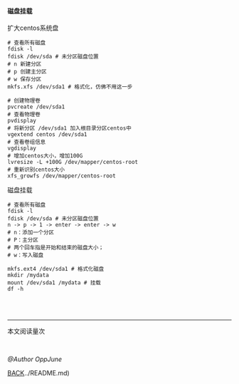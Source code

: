#### 磁盘挂载

扩大centos系统盘

```shell
# 查看所有磁盘
fdisk -l
fdisk /dev/sda # 未分区磁盘位置
# n 新建分区
# p 创建主分区
# w 保存分区
mkfs.xfs /dev/sda1 # 格式化，仿佛不用这一步

# 创建物理卷
pvcreate /dev/sda1
# 查看物理卷
pvdisplay
# 将新分区 /dev/sda1 加入根目录分区centos中
vgextend centos /dev/sda1
# 查看卷组信息
vgdisplay
# 增加centos大小，增加100G
lvresize -L +100G /dev/mapper/centos-root
# 重新识别centos大小
xfs_growfs /dev/mapper/centos-root
```
磁盘挂载

```shell
# 查看所有磁盘
fdisk -l
fdisk /dev/sda # 未分区磁盘位置
n -> p -> 1 -> enter -> enter -> w
# n：添加一个分区
# P：主分区
# 两个回车指是开始和结束的磁盘大小；
# w：写入磁盘

mkfs.ext4 /dev/sda1 # 格式化磁盘
mkdir /mydata
mount /dev/sda1 /mydata # 挂载
df -h
```

<br /><br />

------

<script async src="//busuanzi.ibruce.info/busuanzi/2.3/busuanzi.pure.mini.js"></script>
<span id="busuanzi_container_page_pv">本文阅读量<span id="busuanzi_value_site_pv"></span>次</span>

<br />

*@Author OppJune*

[BACK](../README.md)../README.md)